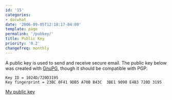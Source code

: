 ```yaml
---
id: '15'
categories:
- docwhat
date: '2006-09-05T12:18:17-04:00'
template: page
permalink: '/pubkey/'
title: Public Key
priority: '0.2'
changefreq: monthly
---
```


A public key is used to send and receive secure email. The public key below
was created with [GnuPG](http://www.gnupg.org/), though it should be
compatible with PGP.

    Key ID = 1024D/720D3195
    Key fingerprint = 23BC 0F41 9DB5 A70B B43C  3BE1 9090 E4B3 720D 3195

[My public key](http://docwhat.org/publickey.txt)
